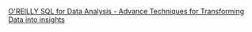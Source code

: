 [O'REILLY SQL for Data Analysis - Advance Techniques for Transforming Data into insights](https://github.com/cathytanimura/sql_book/tree/master/Chapter%201)
